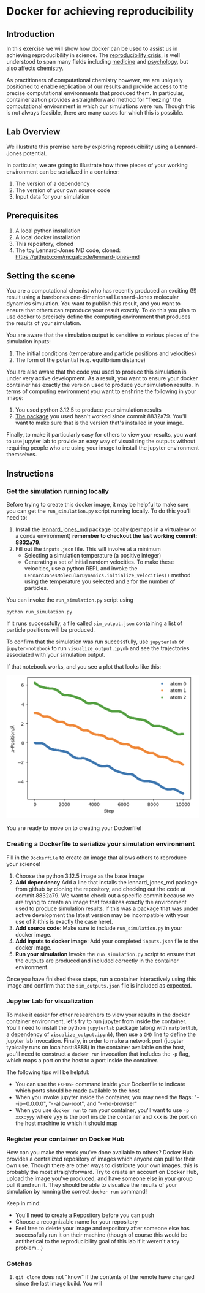 # Docker for achieving reproducibility

## Introduction

In this exercise we will show how docker can be used to assist us in achieving reproducibility in science. The [reproducibility crisis](https://www.nature.com/articles/533452a), is well understood to span many fields including [medicine](https://journals.plos.org/plosmedicine/article/info%3Adoi%2F10.1371%2Fjournal.pmed.0020124) and [psychology](https://www.nature.com/articles/s44271-023-00003-2), but also affects [chemistry](https://www.chemistryworld.com/news/taking-on-chemistrys-reproducibility-problem/3006991.article).

As practitioners of computational chemistry however, we are uniquely positioned to enable replication of our results and provide access to the precise computational environments that produced them. In particular, containerization provides a straightforward method for "freezing" the computational environment in which our simulations were run. Though this is not always feasible, there are many cases for which this is possible.

## Lab Overview

We illustrate this premise here by exploring reproducibility using a Lennard-Jones potential.

In particular, we are going to illustrate how three pieces of your working environment can be serialized in a container:

1. The version of a dependency
2. The version of your own source code
3. Input data for your simulation

## Prerequisites

1. A local python installation
2. A local docker installation
3. This repository, cloned
4. The toy Lennard-Jones MD code, cloned: https://github.com/mcgalcode/lennard-jones-md

## Setting the scene

You are a computational chemist who has recently produced an exciting (!!) result using a barebones one-dimenionsal Lennard-Jones molecular dynamics simulation. You want to publish this result, and you want to ensure that others can reproduce your result exactly. To do this you plan to use docker to precisely define the computing environment that produces the results of your simulation.

You are aware that the simulation output is sensitive to various pieces of the simulation inputs:

1. The initial conditions (temperature and particle positions and velocities)
2. The form of the potential (e.g. equilibrium distance)

You are also aware that the code you used to produce this simulation is under very active development. As a result, you want to ensure your docker container has exactly the version used to produce your simulation results. In terms of computing environment you want to enshrine the following in your image:

1. You used python 3.12.5 to produce your simulation results
2. [The package](https://github.com/mcgalcode/lennard-jones-md) you used hasn't worked since commit 8832a79. You'll want to make sure that is the version that's installed in your image.

Finally, to make it particularly easy for others to view your results, you want to use jupyter lab to provide an easy way of visualizing the outputs without requiring people who are using your image to install the jupyter environment themselves.

## Instructions

### Get the simulation running locally

Before trying to create this docker image, it may be helpful to make sure you can get the `run_simulation.py` script running locally. To do this you'll need to:

1. Install the [lennard_jones_md](https://github.com/mcgalcode/lennard-jones-md) package locally (perhaps in a virtualenv or a conda environment) **remember to checkout the last working commit: 8832a79**.
2. Fill out the `inputs.json` file. This will involve at a minimum
    - Selecting a simulation temperature (a positive integer)
    - Generating a set of initial random velocities. To make these velocities, use a python REPL and invoke the `LennardJonesMolecularDynamics.initialize_velocities()` method using the temperature you selected and `3` for the number of particles.

You can invoke the `run_simulation.py` script using

```
python run_simulation.py
```

If it runs successfully, a file called `sim_output.json` containing a list of particle positions will be produced.

To confirm that the simulation was run successfully, use `jupyterlab` or `jupyter-notebook` to run `visualize_output.ipynb` and see the trajectories associated with your simulation output.

If that notebook works, and you see a plot that looks like this:

![Example simulation output](example_output.png "Example simulation output")

You are ready to move on to creating your Dockerfile!

### Creating a Dockerfile to serialize your simulation environment

Fill in the `Dockerfile` to create an image that allows others to reproduce your science!

1. Choose the python 3.12.5 image as the base image
2. **Add dependency**
Add a line that installs the lennard_jones_md package from github by cloning the repository, and checking out the code at commit 8832a79. We want to check out a specific commit because we are trying to create an image that fossilizes exactly the environment used to produce simulation results. If this was a package that was under active development the latest version may be incompatible with your use of it (this is exactly the case here).
3. **Add source code**: Make sure to include `run_simulation.py` in your docker image.
4. **Add inputs to docker image**: Add your completed `inputs.json` file to the docker image.
5. **Run your simulation** Invoke the `run_simulation.py` script to ensure that the outputs are produced and included correctly in the container environment.

Once you have finished these steps, run a container interactively using this image and confirm that the `sim_outputs.json` file is included as expected.

### Jupyter Lab for visualization

To make it easier for other researchers to view your results in the docker container environment, let's try to run jupyter from inside the container. You'll need to install the python `jupyterlab` package (along with `matplotlib`, a dependency of `visualize_output.ipynb`), then use a `CMD` line to define the jupyter lab invocation. Finally, in order to make a network port (jupyter typically runs on localhost:8888) in the container available on the host, you'll need to construct a `docker run` invocation that includes the `-p` flag, which maps a port on the host to a port inside the container.

The following tips will be helpful:

- You can use the `EXPOSE` command inside your Dockerfile to indicate which ports should be made available to the host
- When you invoke jupyter inside the container, you may need the flags: "--ip=0.0.0.0", "--allow-root", and "--no-browser"
- When you use `docker run` to run your container, you'll want to use `-p xxx:yyy` where yyy is the port inside the container and xxx is the port on the host machine to which it should map

### Register your container on Docker Hub

How can you make the work you've done available to others? Docker Hub provides a centralized repository of images which anyone can pull for their own use. Though there are other ways to distribute your own images, this is probably the most straightforward. Try to create an account on Docker Hub, upload the image you've produced, and have someone else in your group pull it and run it. They should be able to visualize the results of your simulation by running the correct `docker run` command!

Keep in mind:

- You'll need to create a Repository before you can push
- Choose a recognizable name for your repository
- Feel free to delete your image and repository after someone else has successfully run it on their machine (though of course this would be antithetical to the reproducibility goal of this lab if it weren't a toy problem...)

### Gotchas

1. `git clone` does not "know" if the contents of the remote have changed since the last image build. You will
